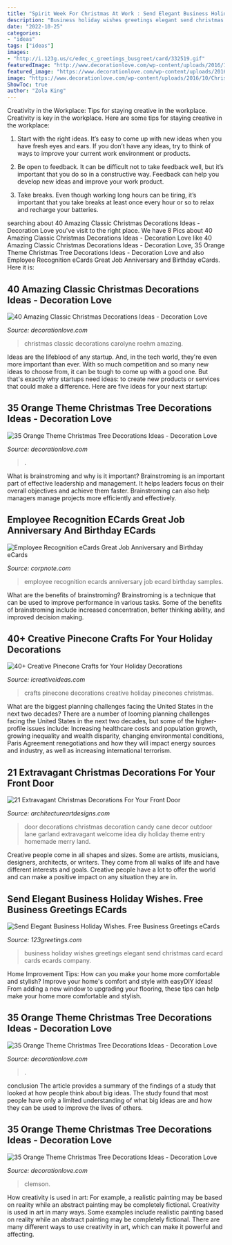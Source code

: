 ```yaml
---
title: "Spirit Week For Christmas At Work : Send Elegant Business Holiday Wishes. Free Business Greetings Ecards"
description: "Business holiday wishes greetings elegant send christmas card ecard cards ecards company"
date: "2022-10-25"
categories:
- "ideas"
tags: ["ideas"]
images:
- "http://i.123g.us/c/edec_c_greetings_busgreet/card/332519.gif"
featuredImage: "http://www.decorationlove.com/wp-content/uploads/2016/10/Carolyne-Roehm-Christmas.jpg"
featured_image: "https://www.decorationlove.com/wp-content/uploads/2016/10/Christmas-Tree-Decorations-Ideas-3.jpg"
image: "https://www.decorationlove.com/wp-content/uploads/2016/10/Christmas-Tree-Decorations-Ideas-3.jpg"
ShowToc: true
author: "Zola King"
---
```



Creativity in the Workplace: Tips for staying creative in the workplace.
Creativity is key in the workplace. Here are some tips for staying creative in the workplace:
1. Start with the right ideas. It’s easy to come up with new ideas when you have fresh eyes and ears. If you don’t have any ideas, try to think of ways to improve your current work environment or products.

2. Be open to feedback. It can be difficult not to take feedback well, but it’s important that you do so in a constructive way. Feedback can help you develop new ideas and improve your work product.

3. Take breaks. Even though working long hours can be tiring, it’s important that you take breaks at least once every hour or so to relax and recharge your batteries.

	

		
searching about 40 Amazing Classic Christmas Decorations Ideas - Decoration Love you've visit to the right place. We have 8 Pics about 40 Amazing Classic Christmas Decorations Ideas - Decoration Love like 40 Amazing Classic Christmas Decorations Ideas - Decoration Love, 35 Orange Theme Christmas Tree Decorations Ideas - Decoration Love and also Employee Recognition eCards Great Job Anniversary and Birthday eCards. Here it is:
		
    
## 40 Amazing Classic Christmas Decorations Ideas - Decoration Love

<img loading=lazy src="http://www.decorationlove.com/wp-content/uploads/2016/10/Carolyne-Roehm-Christmas.jpg" onerror="this.onerror=null;this.src='https://tse1.mm.bing.net/th?id=OIP.zrCPkozQIUm_e7wN3ctH9gHaLH&amp;pid=15.1';" alt="40 Amazing Classic Christmas Decorations Ideas - Decoration Love">

_Source: decorationlove.com_

>christmas classic decorations carolyne roehm amazing. 

	

Ideas are the lifeblood of any startup. And, in the tech world, they're even more important than ever. With so much competition and so many new ideas to choose from, it can be tough to come up with a good one. But that's exactly why startups need ideas: to create new products or services that could make a difference. Here are five ideas for your next startup: 

    
## 35 Orange Theme Christmas Tree Decorations Ideas - Decoration Love

<img loading=lazy src="https://www.decorationlove.com/wp-content/uploads/2016/10/Orange-Themed-Christmas-Tree.jpg" onerror="this.onerror=null;this.src='https://tse1.mm.bing.net/th?id=OIP.gxecVO7XJfa8ajDwUXz5nAHaLI&amp;pid=15.1';" alt="35 Orange Theme Christmas Tree Decorations Ideas - Decoration Love">

_Source: decorationlove.com_

>. 

	

What is brainstroming and why is it important?
Brainstroming is an important part of effective leadership and management. It helps leaders focus on their overall objectives and achieve them faster. Brainstroming can also help managers manage projects more efficiently and effectively.

    
## Employee Recognition ECards Great Job Anniversary And Birthday ECards

<img loading=lazy src="https://www.corpnote.com/images/slider/images/0w5uen1.jpg" onerror="this.onerror=null;this.src='https://tse2.mm.bing.net/th?id=OIP.Ef8ZrP_Y7_VnifLi0KqdlwHaFB&amp;pid=15.1';" alt="Employee Recognition eCards Great Job Anniversary and Birthday eCards">

_Source: corpnote.com_

>employee recognition ecards anniversary job ecard birthday samples. 

	

What are the benefits of brainstroming?
Brainstroming is a technique that can be used to improve performance in various tasks. Some of the benefits of brainstroming include increased concentration, better thinking ability, and improved decision making.

    
## 40+ Creative Pinecone Crafts For Your Holiday Decorations

<img loading=lazy src="https://www.icreativeideas.com/wp-content/uploads/2015/11/pineconecraft12.jpg" onerror="this.onerror=null;this.src='https://tse1.mm.bing.net/th?id=OIP._z5_2O8Ceq1knCgxY2awjQHaLH&amp;pid=15.1';" alt="40+ Creative Pinecone Crafts for Your Holiday Decorations">

_Source: icreativeideas.com_

>crafts pinecone decorations creative holiday pinecones christmas. 

	

What are the biggest planning challenges facing the United States in the next two decades?
There are a number of looming planning challenges facing the United States in the next two decades, but some of the higher-profile issues include: Increasing healthcare costs and population growth, growing inequality and wealth disparity, changing environmental conditions, Paris Agreement renegotiations and how they will impact energy sources and industry, as well as increasing international terrorism.

    
## 21 Extravagant Christmas Decorations For Your Front Door

<img loading=lazy src="https://www.architectureartdesigns.com/wp-content/uploads/2016/11/10-41-630x840.jpg" onerror="this.onerror=null;this.src='https://tse4.mm.bing.net/th?id=OIP.lVf5Stvhz_8XdW0LylHXGAHaJ4&amp;pid=15.1';" alt="21 Extravagant Christmas Decorations For Your Front Door">

_Source: architectureartdesigns.com_

>door decorations christmas decoration candy cane decor outdoor lane garland extravagant welcome idea diy holiday theme entry homemade merry land. 

	

Creative people come in all shapes and sizes. Some are artists, musicians, designers, architects, or writers. They come from all walks of life and have different interests and goals. Creative people have a lot to offer the world and can make a positive impact on any situation they are in.

    
## Send Elegant Business Holiday Wishes. Free Business Greetings ECards

<img loading=lazy src="http://i.123g.us/c/edec_c_greetings_busgreet/card/332519.gif" onerror="this.onerror=null;this.src='https://tse3.mm.bing.net/th?id=OIP.gH4qG9evRv5dRkfeDcckYwAAAA&amp;pid=15.1';" alt="Send Elegant Business Holiday Wishes. Free Business Greetings eCards">

_Source: 123greetings.com_

>business holiday wishes greetings elegant send christmas card ecard cards ecards company. 

	

Home Improvement Tips: How can you make your home more comfortable and stylish?
Improve your home's comfort and style with easyDIY ideas! From adding a new window to upgrading your flooring, these tips can help make your home more comfortable and stylish.

    
## 35 Orange Theme Christmas Tree Decorations Ideas - Decoration Love

<img loading=lazy src="https://www.decorationlove.com/wp-content/uploads/2016/10/Christmas-Tree-Decorations-Ideas-3.jpg" onerror="this.onerror=null;this.src='https://tse3.mm.bing.net/th?id=OIP.SZ5TUtChOa3wxx4fiKHN6QHaLG&amp;pid=15.1';" alt="35 Orange Theme Christmas Tree Decorations Ideas - Decoration Love">

_Source: decorationlove.com_

>. 

	

conclusion
The article provides a summary of the findings of a study that looked at how people think about big ideas. The study found that most people have only a limited understanding of what big ideas are and how they can be used to improve the lives of others.

    
## 35 Orange Theme Christmas Tree Decorations Ideas - Decoration Love

<img loading=lazy src="https://www.decorationlove.com/wp-content/uploads/2016/10/Orange-Christmas-Tree-Nice-Design.jpg" onerror="this.onerror=null;this.src='https://tse1.mm.bing.net/th?id=OIP.OyGXPIssPc_Es6iLsUVMWQHaOt&amp;pid=15.1';" alt="35 Orange Theme Christmas Tree Decorations Ideas - Decoration Love">

_Source: decorationlove.com_

>clemson. 

	

How creativity is used in art: For example, a realistic painting may be based on reality while an abstract painting may be completely fictional.
Creativity is used in art in many ways. Some examples include realistic painting based on reality while an abstract painting may be completely fictional. There are many different ways to use creativity in art, which can make it powerful and affecting.


